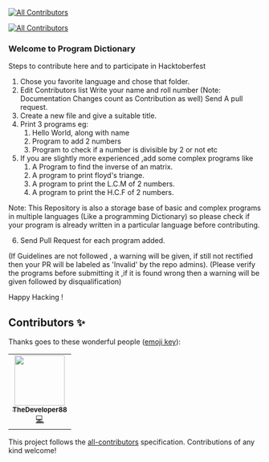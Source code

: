 <!-- ALL-CONTRIBUTORS-BADGE:START - Do not remove or modify this section -->
[![All Contributors](https://img.shields.io/badge/all_contributors-1-orange.svg?style=flat-square)](#contributors-)
<!-- ALL-CONTRIBUTORS-BADGE:END -->
[![All Contributors](https://img.shields.io/badge/all_contributors-1-orange.svg?style=flat-square)](#contributors)

### Welcome to Program Dictionary

Steps to contribute here and to participate in Hacktoberfest
1) Chose you favorite language and chose that folder.
2) Edit Contributors list 
      Write your name and roll number
     (Note: Documentation Changes count as Contribution as well)
Send A pull request.   
3) Create a new file and give a suitable title.
4) Print 3 programs eg:
   1) Hello World, along with name
   2) Program to add 2 numbers
   3) Program to check if a number is divisible by 2 or not
   etc
5) If you are slightly more experienced ,add some complex programs like
   1) A Program to find the inverse of an matrix.
   2) A program to print floyd's triange.
   3) A program to print the L.C.M of 2 numbers.
   4) A program to print the H.C.F of 2 numbers.
 
 Note: This Repository is also a storage base of basic and complex programs in multiple languages (Like a programming                Dictionary) so please check if your program is already written in a particular language before contributing.
 
 
 6) Send Pull Request for each program added.
 

(If Guidelines are not followed , a warning will be given, if still not rectified then your PR will be labeled as 'Invalid' by the repo admins).
(Please verify the programs before submitting it ,if it is found wrong then a warning will be given followed by disqualification)

Happy Hacking !



 

## Contributors ✨

Thanks goes to these wonderful people ([emoji key](https://allcontributors.org/docs/en/emoji-key)):

<!-- ALL-CONTRIBUTORS-LIST:START - Do not remove or modify this section -->
<!-- prettier-ignore-start -->
<!-- markdownlint-disable -->
<table>
  <tr>
    <td align="center"><a href="https://github.com/TheDeveloper88"><img src="https://avatars0.githubusercontent.com/u/72360337?v=4" width="100px;" alt=""/><br /><sub><b>TheDeveloper88</b></sub></a><br /><a href="https://github.com/iAbhishekBasu/Program_Dictionary/commits?author=TheDeveloper88" title="Code">💻</a></td>
  </tr>
</table>

<!-- markdownlint-enable -->
<!-- prettier-ignore-end -->
<!-- ALL-CONTRIBUTORS-LIST:END -->

This project follows the [all-contributors](https://github.com/all-contributors/all-contributors) specification. Contributions of any kind welcome!